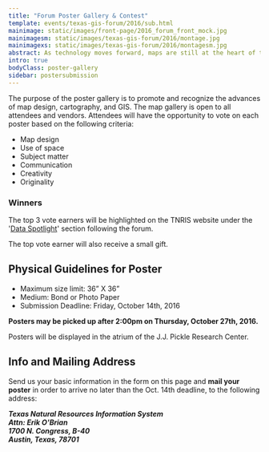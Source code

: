 ```yaml
---
title: "Forum Poster Gallery & Contest"
template: events/texas-gis-forum/2016/sub.html
mainimage: static/images/front-page/2016_forum_front_mock.jpg
mainimagesm: static/images/texas-gis-forum/2016/montage.jpg
mainimagexs: static/images/texas-gis-forum/2016/montagesm.jpg
abstract: As technology moves forward, maps are still at the heart of the GIS field. The poster gallery showcases ongoing cartographic innovation in the community.
intro: true
bodyClass: poster-gallery
sidebar: postersubmission
---
```

The purpose of the poster gallery is to promote and recognize the advances of map design, cartography, and GIS. The map gallery is open to all attendees and vendors. Attendees will have the opportunity to vote on each poster based on the following criteria:

- Map design
- Use of space
- Subject matter
- Communication
- Creativity
- Originality

<div class="well well-md">
  <h3>Winners</h3>

<p>The top 3 vote earners will be highlighted on the TNRIS website under the '<a href="{{m.link('spotlights/2014-10-30-morris-sheppard-dam-lidar')}}" >Data Spotlight</a>' section following the forum. </p>
<p>The top vote earner will also receive a small gift.</p>
</div>

## Physical Guidelines for Poster

- Maximum size limit: 36” X 36”
- Medium: Bond or Photo Paper
- Submission Deadline: Friday, October 14th, 2016

**Posters may be picked up after 2:00pm on Thursday, October 27th, 2016.**

Posters will be displayed in the atrium of the J.J. Pickle Research Center. 

## Info and Mailing Address

Send us your basic information in the form on this page and **mail your poster** in order to arrive no later than the Oct. 14th deadline, to the following address:

<address>
<strong>Texas Natural Resources Information System<br>
Attn: Erik O'Brian<br>
1700 N. Congress, B-40<br>
Austin, Texas, 78701</strong>
</address>



